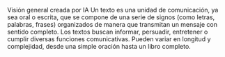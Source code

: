 Visión general creada por IA Un texto es una unidad de comunicación, ya sea oral o escrita, que se compone de una
serie de signos (como letras, palabras, frases) organizados de manera que transmitan un mensaje con sentido completo.
Los textos buscan informar, persuadir, entretener o cumplir diversas funciones comunicativas. Pueden variar en longitud y complejidad, desde una simple oración hasta un libro completo. 